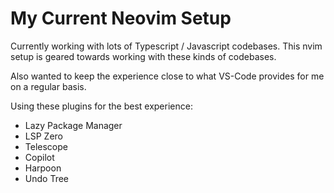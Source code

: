 # My Current Neovim Setup

Currently working with lots of Typescript / Javascript codebases. 
This nvim setup is geared towards working with these kinds of codebases.

Also wanted to keep the experience close to what VS-Code provides for me on a regular basis.

Using these plugins for the best experience:

- Lazy Package Manager
- LSP Zero
- Telescope
- Copilot
- Harpoon
- Undo Tree

